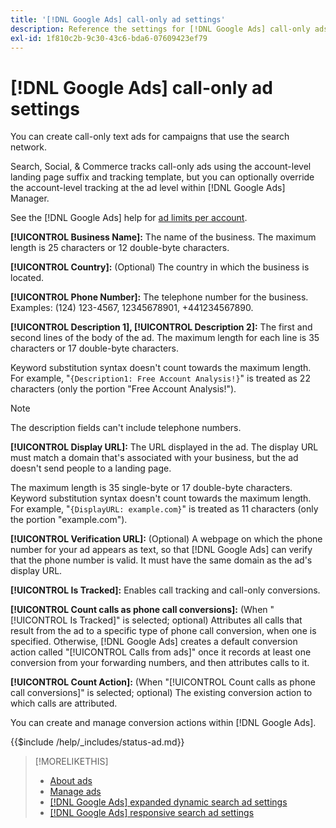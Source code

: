 ```yaml
---
title: '[!DNL Google Ads] call-only ad settings'
description: Reference the settings for [!DNL Google Ads] call-only ads.
exl-id: 1f810c2b-9c30-43c6-bda6-07609423ef79
---
```

# [!DNL Google Ads] call-only ad settings

You can create call-only text ads for campaigns that use the search network.

Search, Social, & Commerce tracks call-only ads using the account-level landing page suffix and tracking template, but you can optionally override the account-level tracking at the ad level within [!DNL Google Ads] Manager.

See the [!DNL Google Ads] help for [ad limits per account](https://support.google.com/google-ads/answer/6372658?hl=en).

<!-- ## Call-only Ad -->

<!-- hiding section header since there's only one section -->

**[!UICONTROL Business Name]:** The name of the business. The maximum length is 25 characters or 12 double-byte characters.

**[!UICONTROL Country]:** (Optional) The country in which the business is located.

**[!UICONTROL Phone Number]:** The telephone number for the business. Examples: (124) 123-4567, 12345678901, +441234567890.

**[!UICONTROL Description 1], [!UICONTROL Description 2]:** The first and second lines of the body of the ad. The maximum length for each line is 35 characters or 17 double-byte characters.

Keyword substitution syntax doesn't count towards the maximum length. For example, "`{Description1: Free Account Analysis!}`" is treated as 22 characters (only the portion "Free Account Analysis\!").

>[!NOTE]
>
>The description fields can't include telephone numbers.

**[!UICONTROL Display URL]:** The URL displayed in the ad. The display URL must match a domain that's associated with your business, but the ad doesn't send people to a landing page.

The maximum length is 35 single-byte or 17 double-byte characters. Keyword substitution syntax doesn't count towards the maximum length. For example, "`{DisplayURL: example.com}`" is treated as 11 characters (only the portion "example.com").

**[!UICONTROL Verification URL]:** (Optional) A webpage on which the phone number for your ad appears as text, so that [!DNL Google Ads] can verify that the phone number is valid. It must have the same domain as the ad's display URL.

**[!UICONTROL Is Tracked]:** Enables call tracking and call-only conversions.

**[!UICONTROL Count calls as phone call conversions]:** (When "[!UICONTROL Is Tracked]" is selected; optional) Attributes all calls that result from the ad to a specific type of phone call conversion, when one is specified. Otherwise, [!DNL Google Ads] creates a default conversion action called "[!UICONTROL Calls from ads]" once it records at least one conversion from your forwarding numbers, and then attributes calls to it.

**[!UICONTROL Count Action]:** (When "[!UICONTROL Count calls as phone call conversions]" is selected; optional)  The existing conversion action to which calls are attributed.

You can create and manage conversion actions within [!DNL Google Ads].

<!-- **[!UICONTROL Status]:** -->

{{$include /help/_includes/status-ad.md}}
 
>[!MORELIKETHIS]
>
>* [About ads](ad-about.md)
>* [Manage ads](ad-manage.md)
>* [[!DNL Google Ads] expanded dynamic search ad settings](ad-settings-google-dsa.md)
>* [[!DNL Google Ads] responsive search ad settings](ad-settings-google-rsa.md)
